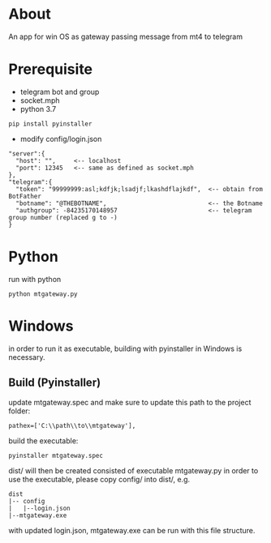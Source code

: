 # About
An app for win OS as gateway passing message from mt4 to telegram

# Prerequisite
* telegram bot and group
* socket.mph
* python 3.7

```pip install pyinstaller```

* modify config/login.json

```
"server":{
  "host": "",     <-- localhost
  "port": 12345   <-- same as defined as socket.mph
},
"telegram":{
  "token": "99999999:asl;kdfjk;lsadjf;lkashdflajkdf",  <-- obtain from BotFather
  "botname": "@THEBOTNAME",                            <-- the Botname
  "authgroup": -84235170148957                         <-- telegram group number (replaced g to -)           
}
```


# Python
run with python

```
python mtgateway.py
```

# Windows
in order to run it as executable, building with pyinstaller in Windows is necessary.
## Build (Pyinstaller)
update mtgateway.spec and make sure to update this path to the project folder:

```
pathex=['C:\\path\\to\\mtgateway'],
```
build the executable:

```pyinstaller mtgateway.spec```

dist/ will then be created consisted of executable mtgateway.py
in order to use the executable, please copy config/ into dist/, e.g.

```
dist
|-- config
|   |--login.json
|--mtgateway.exe
```

with updated login.json, mtgateway.exe can be run with this file structure.
